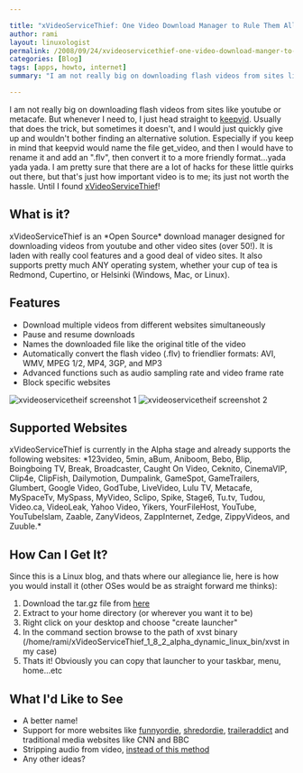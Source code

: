 ```yaml
---

title: "xVideoServiceThief: One Video Download Manager to Rule Them All!"
author: rami
layout: linuxologist
permalink: /2008/09/24/xvideoservicethief-one-video-download-manger-to-rule-them-all/
categories: [Blog]
tags: [apps, howto, internet]
summary: "I am not really big on downloading flash videos from sites like youtube or metacafe. But whenever I need to, I just head straight to [keepvid](http://keepvid.com). Usually that does the trick, but sometimes it doesn't, and I would just quickly give up and wouldn't bother finding an alternative solution. Especially if you keep in mind that  keepvid would name the file 'get_video', and then I would have to rename it and add an '.flv', then convert it to a more friendly format...yada yada yada. I am pretty sure that there are a lot of hacks for these little quirks out there, but that's just how important video is to me; its just  not worth the hassle. Until I found [xVideoServiceThief](http://xviservicethief.sourceforge.net/index.php)!"

---
```


I am not really big on downloading flash videos from sites like youtube or metacafe. But whenever I need to, I just head straight to [keepvid](http://keepvid.com). Usually that does the trick, but sometimes it doesn't, and I would just quickly give up and wouldn't bother finding an alternative solution. Especially if you keep in mind that  keepvid would name the file get_video, and then I would have to rename it and add an ".flv", then convert it to a more friendly format...yada yada yada. I am pretty sure that there are a lot of hacks for these little quirks out there, but that's just how important video is to me; its just  not worth the hassle. Until I found [xVideoServiceThief](http://xviservicethief.sourceforge.net/index.php)!

## What is it?
xVideoServiceThief is an \*Open Source\* download manager designed for downloading videos from youtube and other video sites (over 50!). It is laden with really cool features and a good deal of video sites. It also supports pretty much ANY operating system, whether your cup of tea is Redmond, Cupertino, or Helsinki (Windows, Mac, or Linux).

## Features

* Download multiple videos from different websites simultaneously
* Pause and resume downloads
* Names the downloaded file like the original title of the video
* Automatically convert the flash video (.flv) to friendlier formats: AVI, WMV, MPEG 1/2, MP4, 3GP, and MP3
* Advanced functions such as audio sampling rate and video frame rate
* Block specific websites

![xvideoservicetheif screenshot 1](/assets/images/content/blog/xvideoservicethief1.png)
![xvideoservicetheif screenshot 2](/assets/images/content/blog/xvideoservicethief2.png)

## Supported Websites
xVideoServiceThief is currently in the Alpha stage and already supports the following websites: \*123video, 5min, aBum, Aniboom, Bebo, Blip, Boingboing TV, Break, Broadcaster, Caught On Video, Ceknito, CinemaVIP, Clip4e, ClipFish, Dailymotion, Dumpalink, GameSpot, GameTrailers, Glumbert, Google Video, GodTube, LiveVideo, Lulu TV, Metacafe, MySpaceTv, MySpass, MyVideo, Sclipo, Spike, Stage6, Tu.tv, Tudou, Video.ca, VideoLeak, Yahoo Video, Yikers, YourFileHost, YouTube, YouTubeIslam, Zaable, ZanyVideos, ZappInternet, Zedge, ZippyVideos, and Zuuble.\*

## How Can I Get It?
Since this is a Linux blog, and thats where our allegiance lie, here is how you would install it (other OSes would be as straight forward me thinks):

1. Download the tar.gz file from [here](http://sourceforge.net/project/downloading.php?groupname=xviservicethief&filename=xVideoServiceThief_1_8_2_alpha_dynamic_linux_bin.tar.gz&use_mirror=osdn)
2. Extract to your home directory (or wherever you want it to be)
3. Right click on your desktop and choose "create launcher"
4. In the command section browse to the path of xvst binary (/home/rami/xVideoServiceThief_1_8_2_alpha_dynamic_linux_bin/xvst in my case)
5. Thats it! Obviously you can copy that launcher to your taskbar, menu, home...etc

## What I'd Like to See
* A better name!
* Support for more websites like [funnyordie](http://www.funnyordie.com), [shredordie](http://www.shredordie.com), [traileraddict](http://traileraddict.com) and traditional media websites like CNN and BBC
* Stripping audio from video, [instead of this method](/2008/03/10/downloading-music-the-1337-way)
* Any other ideas?

